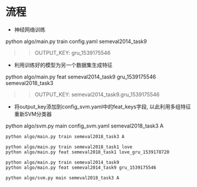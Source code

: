 # 流程

* 神经网络训练

python algo/main.py train config.yaml semeval2014_task9
>> OUTPUT_KEY: gru_1539175546

* 利用训练好的模型为另一个数据集生成特征

python algo/main.py feat semeval2014_task9 gru_1539175546 semeval2018_task3
>> OUTPUT_KEY: semeval2014_task9.gru_1539175546

* 将output_key添加到config_svm.yaml中的feat_keys字段, 以此利用多组特征重新SVM分类器

python algo/svm.py main config_svm.yaml semeval2018_task3 A



```
python algo/main.py train semeval2018_task3 A

python algo/main.py train semeval2018_task1 love
python algo/main.py feat semeval2018_task1 love_gru_1539178720

python algo/main.py train semeval2014_task9
python algo/main.py feat semeval2014_task9 gru_1539175546
```

```
python algo/svm.py main semeval2018_task3 A
```